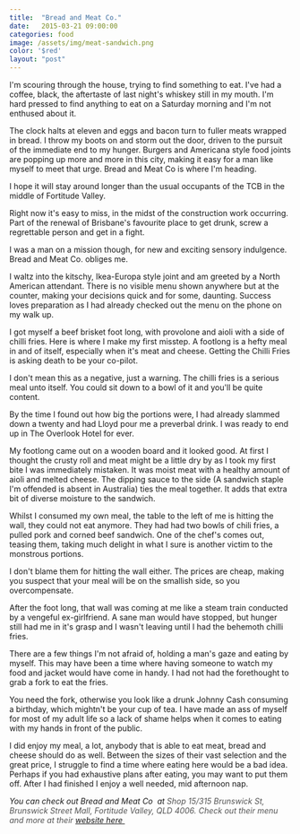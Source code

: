 ```yaml
---
title:  "Bread and Meat Co."
date:   2015-03-21 09:00:00
categories: food
image: /assets/img/meat-sandwich.png
color: '$red'
layout: "post"
---
```



I'm scouring through the house, trying to find something to eat. I've had a coffee, black, the aftertaste of last night's whiskey still in my mouth. I'm hard pressed to find anything to eat on a Saturday morning and I'm not enthused about it.

The clock halts at eleven and eggs and bacon turn to fuller meats wrapped in bread. I throw my boots on and storm out the door, driven to the pursuit of the immediate end to my hunger. Burgers and Americana style food joints are popping up more and more in this city, making it easy for a man like myself to meet that urge. Bread and Meat Co is where I'm heading.

I hope it will stay around longer than the usual occupants of the TCB in the middle of Fortitude Valley.

Right now it's easy to miss, in the midst of the construction work occurring. Part of the renewal of Brisbane's favourite place to get drunk, screw a regrettable person and get in a fight.

I was a man on a mission though, for new and exciting sensory indulgence. Bread and Meat Co. obliges me.

I waltz into the kitschy, Ikea-Europa style joint and am greeted by a North American attendant. There is no visible menu shown anywhere but at the counter, making your decisions quick and for some, daunting. Success loves preparation as I had already checked out the menu on the phone on my walk up.

I got myself a beef brisket foot long, with provolone and aioli with a side of chilli fries. Here is where I make my first misstep. A footlong is a hefty meal in and of itself, especially when it's meat and cheese. Getting the Chilli Fries is asking death to be your co-pilot.

I don't mean this as a negative, just a warning. The chilli fries is a serious meal unto itself. You could sit down to a bowl of it and you'll be quite content.

By the time I found out how big the portions were, I had already slammed down a twenty and had Lloyd pour me a preverbal drink. I was ready to end up in The Overlook Hotel for ever.

My footlong came out on a wooden board and it looked good. At first I thought the crusty roll and meat might be a little dry by as I took my first bite I was immediately mistaken. It was moist meat with a healthy amount of aioli and melted cheese. The dipping sauce to the side (A sandwich staple I'm offended is absent in Australia) ties the meal together. It adds that extra bit of diverse moisture to the sandwich.

Whilst I consumed my own meal, the table to the left of me is hitting the wall, they could not eat anymore. They had had two bowls of chili fries, a pulled pork and corned beef sandwich. One of the chef's comes out, teasing them, taking much delight in what I sure is another victim to the monstrous portions.

I don't blame them for hitting the wall either. The prices are cheap, making you suspect that your meal will be on the smallish side, so you overcompensate.

After the foot long, that wall was coming at me like a steam train conducted by a vengeful ex-girlfriend. A sane man would have stopped, but hunger still had me in it's grasp and I wasn't leaving until I had the behemoth chilli fries.

There are a few things I'm not afraid of, holding a man's gaze and eating by myself. This may have been a time where having someone to watch my food and jacket would have come in handy. I had not had the forethought to grab a fork to eat the fries.

You need the fork, otherwise you look like a drunk Johnny Cash consuming a birthday, which mightn't be your cup of tea. I have made an ass of myself for most of my adult life so a lack of shame helps when it comes to eating with my hands in front of the public.

I did enjoy my meal, a lot, anybody that is able to eat meat, bread and cheese should do as well. Between the sizes of their vast selection and the great price, I struggle to find a time where eating here would be a bad idea. Perhaps if you had exhaustive plans after eating, you may want to put them off. After I had finished I enjoy a well needed, mid afternoon nap.

<em>You can check out Bread and Meat Co  at <span style="color: #545454;">Shop 15/315 Brunswick St, Brunswick Street Mall, Fortitude Valley, QLD 4006. Check out their menu and more at their <a href="http://www.breadandmeatco.com" target="_blank">website here </a></span></em>
